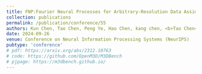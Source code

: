 ```yaml
---
title: FNP:Fourier Neural Processes for Arbitrary-Resolution Data Assimilation
collection: publications
permalink: /publication/conference/55
authors: Kun Chen, Tao Chen, Peng Ye, Hao Chen, kang chen, <b>Tao Chen</b>, Wanli Ouyang, LEI BAI
date: 2024-09-26
venue: Conference on Neural Information Processing Systems (NeurIPS)
pubtype: 'conference'
# pdf: https://arxiv.org/abs/2312.10763
# code: https://github.com/OpenM3D/M3DBench
# pjpage: https://m3dbench.github.io/
---
```


<!-- paperurl: 'http://academicpages.github.io/files/paper1.pdf'
citation: 'Your Name, You. (2009). &quot;Paper Title Number 1.&quot; <i>Journal 1</i>. 1(1).' -->
<!-- [Download paper here](http://academicpages.github.io/files/paper1.pdf) -->
